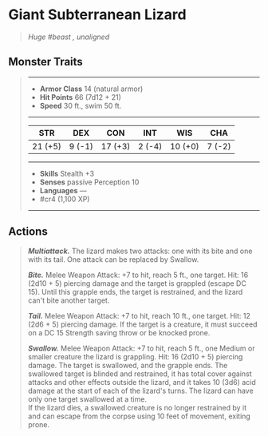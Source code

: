 # Giant Subterranean Lizard
>*Huge #beast , unaligned*
## Monster Traits
>___
>- **Armor Class** 14 (natural armor)
>- **Hit Points** 66 (7d12 + 21)
>- **Speed** 30 ft., swim 50 ft.
>___
>|STR|DEX|CON|INT|WIS|CHA|
>|:---:|:---:|:---:|:---:|:---:|:---:|
>|21 (+5)|9 (-1)|17 (+3)|2 (-4)|10 (+0)|7 (-2)|
>___
>- **Skills** Stealth +3
>- **Senses** passive Perception 10
>- **Languages** —
>- #cr4 (1,100 XP)
>___
## Actions
>***Multiattack.*** The lizard makes two attacks: one with its bite and one with its tail. One attack can be replaced by Swallow.  
>
>***Bite.*** Melee Weapon Attack: +7 to hit, reach 5 ft., one target. Hit: 16 (2d10 + 5) piercing damage and the target is grappled (escape DC 15). Until this grapple ends, the target is restrained, and the lizard can't bite another target.  
>
>***Tail.*** Melee Weapon Attack: +7 to hit, reach 10 ft., one target. Hit: 12 (2d6 + 5) piercing damage. If the target is a creature, it must succeed on a DC 15 Strength saving throw or be knocked prone.  
>
>***Swallow.*** Melee Weapon Attack: +7 to hit, reach 5 ft., one Medium or smaller creature the lizard is grappling. Hit: 16 (2d10 + 5) piercing damage. The target is swallowed, and the grapple ends. The swallowed target is blinded and restrained, it has total cover against attacks and other effects outside the lizard, and it takes 10 (3d6) acid damage at the start of each of the lizard's turns. The lizard can have only one target swallowed at a time.  
>If the lizard dies, a swallowed creature is no longer restrained by it and can escape from the corpse using 10 feet of movement, exiting prone.
